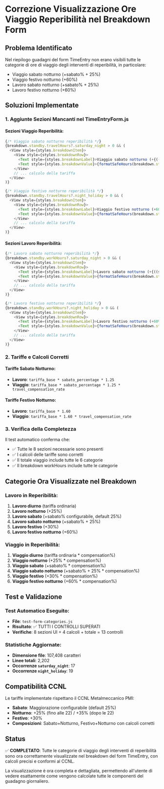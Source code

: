 # Correzione Visualizzazione Ore Viaggio Reperibilità nel Breakdown Form

## Problema Identificato
Nel riepilogo guadagni del form TimeEntry non erano visibili tutte le categorie di ore di viaggio degli interventi di reperibilità, in particolare:
- Viaggio sabato notturno (+sabato% + 25%)
- Viaggio festivo notturno (+60%)
- Lavoro sabato notturno (+sabato% + 25%) 
- Lavoro festivo notturno (+60%)

## Soluzioni Implementate

### 1. Aggiunte Sezioni Mancanti nel TimeEntryForm.js

#### Sezioni Viaggio Reperibilità:
```javascript
{/* Viaggio sabato notturno reperibilità */}
{breakdown.standby.travelHours?.saturday_night > 0 && (
  <View style={styles.breakdownItem}>
    <View style={styles.breakdownRow}>
      <Text style={styles.breakdownLabel}>Viaggio sabato notturno (+{((settings.contract?.overtimeRates?.saturday || 1.25) - 1) * 100}% + 25%)</Text>
      <Text style={styles.breakdownValue}>{formatSafeHours(breakdown.standby.travelHours.saturday_night)}</Text>
    </View>
    // ... calcolo della tariffa
  </View>
)}

{/* Viaggio festivo notturno reperibilità */}
{breakdown.standby.travelHours?.night_holiday > 0 && (
  <View style={styles.breakdownItem}>
    <View style={styles.breakdownRow}>
      <Text style={styles.breakdownLabel}>Viaggio festivo notturno (+60%)</Text>
      <Text style={styles.breakdownValue}>{formatSafeHours(breakdown.standby.travelHours.night_holiday)}</Text>
    </View>
    // ... calcolo della tariffa
  </View>
)}
```

#### Sezioni Lavoro Reperibilità:
```javascript
{/* Lavoro sabato notturno reperibilità */}
{breakdown.standby.workHours?.saturday_night > 0 && (
  <View style={styles.breakdownItem}>
    <View style={styles.breakdownRow}>
      <Text style={styles.breakdownLabel}>Lavoro sabato notturno (+{((settings.contract?.overtimeRates?.saturday || 1.25) - 1) * 100}% + 25%)</Text>
      <Text style={styles.breakdownValue}>{formatSafeHours(breakdown.standby.workHours.saturday_night)}</Text>
    </View>
    // ... calcolo della tariffa
  </View>
)}

{/* Lavoro festivo notturno reperibilità */}
{breakdown.standby.workHours?.night_holiday > 0 && (
  <View style={styles.breakdownItem}>
    <View style={styles.breakdownRow}>
      <Text style={styles.breakdownLabel}>Lavoro festivo notturno (+60%)</Text>
      <Text style={styles.breakdownValue}>{formatSafeHours(breakdown.standby.workHours.night_holiday)}</Text>
    </View>
    // ... calcolo della tariffa
  </View>
)}
```

### 2. Tariffe e Calcoli Corretti

#### Tariffe Sabato Notturno:
- **Lavoro**: `tariffa_base * sabato_percentage * 1.25`
- **Viaggio**: `tariffa_base * sabato_percentage * 1.25 * travel_compensation_rate`

#### Tariffe Festivo Notturno:
- **Lavoro**: `tariffa_base * 1.60`
- **Viaggio**: `tariffa_base * 1.60 * travel_compensation_rate`

### 3. Verifica della Completezza

Il test automatico conferma che:
- ✅ Tutte le 8 sezioni necessarie sono presenti
- ✅ I calcoli delle tariffe sono corretti
- ✅ Il totale viaggio include tutte le 6 categorie
- ✅ Il breakdown workHours include tutte le categorie

## Categorie Ora Visualizzate nel Breakdown

### Lavoro in Reperibilità:
1. **Lavoro diurno** (tariffa ordinaria)
2. **Lavoro notturno** (+25%)
3. **Lavoro sabato** (+sabato% configurabile, default 25%)
4. **Lavoro sabato notturno** (+sabato% + 25%)
5. **Lavoro festivo** (+30%)
6. **Lavoro festivo notturno** (+60%)

### Viaggio in Reperibilità:
1. **Viaggio diurno** (tariffa ordinaria * compensation%)
2. **Viaggio notturno** (+25% * compensation%)
3. **Viaggio sabato** (+sabato% * compensation%)
4. **Viaggio sabato notturno** (+sabato% + 25% * compensation%)
5. **Viaggio festivo** (+30% * compensation%)
6. **Viaggio festivo notturno** (+60% * compensation%)

## Test e Validazione

### Test Automatico Eseguito:
- **File**: `test-form-categories.js`
- **Risultato**: ✅ TUTTI I CONTROLLI SUPERATI
- **Verifiche**: 8 sezioni UI + 4 calcoli + totale = 13 controlli

### Statistiche Aggiornate:
- **Dimensione file**: 107,408 caratteri
- **Linee totali**: 2,202
- **Occorrenze `saturday_night`**: 17
- **Occorrenze `night_holiday`**: 19

## Compatibilità CCNL

Le tariffe implementate rispettano il CCNL Metalmeccanico PMI:
- **Sabato**: Maggiorazione configurabile (default 25%)
- **Notturno**: +25% (fino alle 22) / +35% (dopo le 22)
- **Festivo**: +30%
- **Composizioni**: Sabato+Notturno, Festivo+Notturno con calcoli corretti

## Status
✅ **COMPLETATO**: Tutte le categorie di viaggio degli interventi di reperibilità sono ora correttamente visualizzate nel breakdown del form TimeEntry, con calcoli precisi e conformi al CCNL.

La visualizzazione è ora completa e dettagliata, permettendo all'utente di vedere esattamente come vengono calcolate tutte le componenti del guadagno giornaliero.
